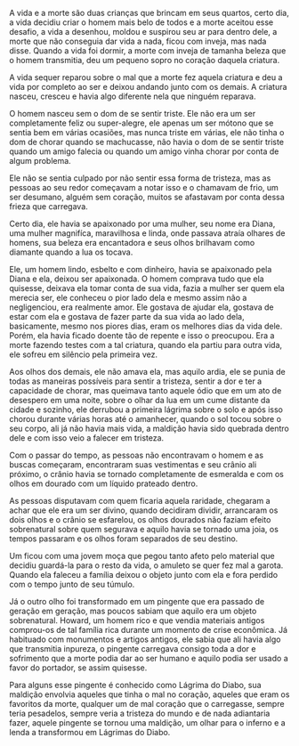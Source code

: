 A vida e a morte são duas crianças que brincam em seus quartos, certo dia, a vida decidiu criar o homem mais belo de todos e a morte aceitou esse desafio, a vida a desenhou, moldou e suspirou seu ar para dentro dele, a morte que não conseguia dar vida a nada, ficou com inveja, mas nada disse. Quando a vida foi dormir, a morte com inveja de tamanha beleza que o homem transmitia, deu um pequeno sopro no coração daquela criatura.

A vida sequer reparou sobre o mal que a morte fez aquela criatura e deu a vida por completo ao ser e deixou andando junto com os demais. A criatura nasceu, cresceu e havia algo diferente nela que ninguém reparava.

O homem nasceu sem o dom de se sentir triste. Ele não era um ser completamente feliz ou super-alegre, ele apenas um ser mótono que se sentia bem em várias ocasiões, mas nunca triste em várias, ele não tinha o dom de chorar quando se machucasse, não havia o dom de se sentir triste quando um amigo falecia ou quando um amigo vinha chorar por conta de algum problema.

Ele não se sentia culpado por não sentir essa forma de tristeza, mas as pessoas ao seu redor começavam a notar isso e o chamavam de frio, um ser desumano, alguém sem coração, muitos se afastavam por conta dessa frieza que carregava.

Certo dia, ele havia se apaixonado por uma mulher, seu nome era Diana, uma mulher magnifíca, maravilhosa e linda, onde passava atraía olhares de homens, sua beleza era encantadora e seus olhos brilhavam como diamante quando a lua os tocava.

Ele, um homem lindo, esbelto e com dinheiro, havia se apaixonado pela Diana e ela, deixou ser apaixonada. O homem comprava tudo que ela quisesse, deixava ela tomar conta de sua vida, fazia a mulher ser quem ela merecia ser, ele conheceu o pior lado dela e mesmo assim não a negligenciou, era realmente amor. Ele gostava de ajudar ela, gostava de estar com ela e gostava de fazer parte da sua vida ao lado dela, basicamente, mesmo nos piores dias, eram os melhores dias da vida dele. Porém, ela havia ficado doente tão de repente e isso o preocupou. Era a morte fazendo testes com a tal criatura, quando ela partiu para outra vida, ele sofreu em silêncio pela primeira vez.

Aos olhos dos demais, ele não amava ela, mas aquilo ardia, ele se punia de todas as maneiras possíveis para sentir a tristeza, sentir a dor e ter a capacidade de chorar, mas queimava tanto aquele ódio que em um ato de desespero em uma noite, sobre o olhar da lua em um cume distante da cidade e sozinho, ele derrubou a primeira lágrima sobre o solo e após isso chorou durante várias horas até o amanhecer, quando o sol tocou sobre o seu corpo, ali já não havia mais vida, a maldição havia sido quebrada dentro dele e com isso veio a falecer em tristeza.

Com o passar do tempo, as pessoas não encontravam o homem e as buscas começaram, encontraram suas vestimentas e seu crânio ali próximo, o crânio havia se tornado completamente de esmeralda e com os olhos em dourado com um líquido prateado dentro.

As pessoas disputavam com quem ficaria aquela raridade, chegaram a achar que ele era um ser divino, quando decidiram dividir, arrancaram os dois olhos e o crânio se esfarelou, os olhos dourados não faziam efeito sobrenatural sobre quem segurava e aquilo havia se tornado uma joia, os tempos passaram e os olhos foram separados de seu destino.

Um ficou com uma jovem moça que pegou tanto afeto pelo material que decidiu guardá-la para o resto da vida, o amuleto se quer fez mal a garota. Quando ela faleceu a família deixou o objeto junto com ela e fora perdido com o tempo junto de seu túmulo.

Já o outro olho foi transformado em um pingente que era passado de geração em geração, mas poucos sabiam que aquilo era um objeto sobrenatural. Howard, um homem rico e que vendia materiais antigos comprou-os de tal família rica durante um momento de crise econômica. Já habituado com monumentos e artigos antigos, ele sabia que ali havia algo que transmitia inpureza, o pingente carregava consigo toda a dor e sofrimento que a morte podia dar ao ser humano e aquilo podia ser usado a favor do portador, se assim quisesse.

Para alguns esse pingente é conhecido como Lágrima do Diabo, sua maldição envolvia aqueles que tinha o mal no coração, aqueles que eram os favoritos da morte, qualquer um de mal coração que o carregasse, sempre teria pesadelos, sempre veria a tristeza do mundo e de nada adiantaria fazer, aquele pingente se tornou uma maldição, um olhar para o inferno e a lenda a transformou em Lágrimas do Diabo.
